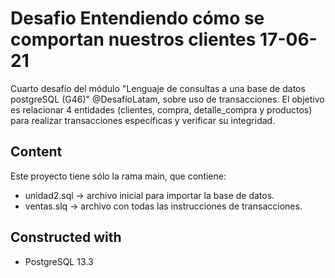 # Desafio Entendiendo cómo se comportan nuestros clientes 17-06-21

Cuarto desafío del módulo "Lenguaje de consultas a una base de datos postgreSQL (G46)" @DesafíoLatam, sobre uso de transacciones. El objetivo es relacionar 4 entidades (clientes, compra, detalle_compra y productos) para realizar transacciones específicas y verificar su integridad.

## Content

Este proyecto tiene sólo la rama main, que contiene:
* unidad2.sql -> archivo inicial para importar la base de datos.
* ventas.slq -> archivo con todas las instrucciones de transacciones.

## Constructed with
* PostgreSQL 13.3
